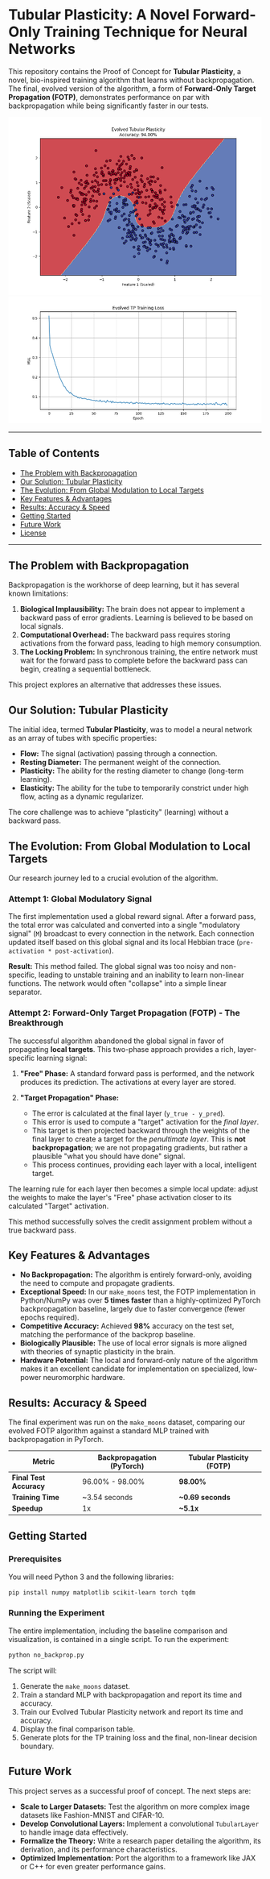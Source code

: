 # Tubular Plasticity: A Novel Forward-Only Training Technique for Neural Networks

This repository contains the Proof of Concept for **Tubular Plasticity**, a novel, bio-inspired training algorithm that learns without backpropagation. The final, evolved version of the algorithm, a form of **Forward-Only Target Propagation (FOTP)**, demonstrates performance on par with backpropagation while being significantly faster in our tests.

![Evolved TP Decision Boundary](Figure_2.png)
![Training loss](Figure_1.png)

---

## Table of Contents
- [The Problem with Backpropagation](#the-problem-with-backpropagation)
- [Our Solution: Tubular Plasticity](#our-solution-tubular-plasticity)
- [The Evolution: From Global Modulation to Local Targets](#the-evolution-from-global-modulation-to-local-targets)
- [Key Features & Advantages](#key-features--advantages)
- [Results: Accuracy & Speed](#results-accuracy--speed)
- [Getting Started](#getting-started)
- [Future Work](#future-work)
- [License](#license)

---

## The Problem with Backpropagation

Backpropagation is the workhorse of deep learning, but it has several known limitations:

1.  **Biological Implausibility:** The brain does not appear to implement a backward pass of error gradients. Learning is believed to be based on local signals.
2.  **Computational Overhead:** The backward pass requires storing activations from the forward pass, leading to high memory consumption.
3.  **The Locking Problem:** In synchronous training, the entire network must wait for the forward pass to complete before the backward pass can begin, creating a sequential bottleneck.

This project explores an alternative that addresses these issues.

## Our Solution: Tubular Plasticity

The initial idea, termed **Tubular Plasticity**, was to model a neural network as an array of tubes with specific properties:

-   **Flow:** The signal (activation) passing through a connection.
-   **Resting Diameter:** The permanent weight of the connection.
-   **Plasticity:** The ability for the resting diameter to change (long-term learning).
-   **Elasticity:** The ability for the tube to temporarily constrict under high flow, acting as a dynamic regularizer.

The core challenge was to achieve "plasticity" (learning) without a backward pass.

## The Evolution: From Global Modulation to Local Targets

Our research journey led to a crucial evolution of the algorithm.

### Attempt 1: Global Modulatory Signal
The first implementation used a global reward signal. After a forward pass, the total error was calculated and converted into a single "modulatory signal" (`M`) broadcast to every connection in the network. Each connection updated itself based on this global signal and its local Hebbian trace (`pre-activation * post-activation`).

**Result:** This method failed. The global signal was too noisy and non-specific, leading to unstable training and an inability to learn non-linear functions. The network would often "collapse" into a simple linear separator.

### Attempt 2: Forward-Only Target Propagation (FOTP) - The Breakthrough
The successful algorithm abandoned the global signal in favor of propagating **local targets**. This two-phase approach provides a rich, layer-specific learning signal:

1.  **"Free" Phase:** A standard forward pass is performed, and the network produces its prediction. The activations at every layer are stored.

2.  **"Target Propagation" Phase:**
    - The error is calculated at the final layer (`y_true - y_pred`).
    - This error is used to compute a "target" activation for the *final layer*.
    - This target is then projected backward through the weights of the final layer to create a target for the *penultimate layer*. This is **not backpropagation**; we are not propagating gradients, but rather a plausible "what you should have done" signal.
    - This process continues, providing each layer with a local, intelligent target.

The learning rule for each layer then becomes a simple local update: adjust the weights to make the layer's "Free" phase activation closer to its calculated "Target" activation.

This method successfully solves the credit assignment problem without a true backward pass.

## Key Features & Advantages

-   **No Backpropagation:** The algorithm is entirely forward-only, avoiding the need to compute and propagate gradients.
-   **Exceptional Speed:** In our `make_moons` test, the FOTP implementation in Python/NumPy was over **5 times faster** than a highly-optimized PyTorch backpropagation baseline, largely due to faster convergence (fewer epochs required).
-   **Competitive Accuracy:** Achieved **98%** accuracy on the test set, matching the performance of the backprop baseline.
-   **Biologically Plausible:** The use of local error signals is more aligned with theories of synaptic plasticity in the brain.
-   **Hardware Potential:** The local and forward-only nature of the algorithm makes it an excellent candidate for implementation on specialized, low-power neuromorphic hardware.

## Results: Accuracy & Speed

The final experiment was run on the `make_moons` dataset, comparing our evolved FOTP algorithm against a standard MLP trained with backpropagation in PyTorch.

| Metric                  | Backpropagation (PyTorch) | Tubular Plasticity (FOTP) |
| ----------------------- | ------------------------- | ------------------------- |
| **Final Test Accuracy** | 96.00% - 98.00%           | **98.00%**                |
| **Training Time**       | ~3.54 seconds             | **~0.69 seconds**         |
| **Speedup**             | 1x                        | **~5.1x**                 |

## Getting Started

### Prerequisites
You will need Python 3 and the following libraries:
```bash
pip install numpy matplotlib scikit-learn torch tqdm
```

### Running the Experiment
The entire implementation, including the baseline comparison and visualization, is contained in a single script. To run the experiment:
```bash
python no_backprop.py
```
The script will:
1.  Generate the `make_moons` dataset.
2.  Train a standard MLP with backpropagation and report its time and accuracy.
3.  Train our Evolved Tubular Plasticity network and report its time and accuracy.
4.  Display the final comparison table.
5.  Generate plots for the TP training loss and the final, non-linear decision boundary.

## Future Work

This project serves as a successful proof of concept. The next steps are:
-   **Scale to Larger Datasets:** Test the algorithm on more complex image datasets like Fashion-MNIST and CIFAR-10.
-   **Develop Convolutional Layers:** Implement a convolutional `TubularLayer` to handle image data effectively.
-   **Formalize the Theory:** Write a research paper detailing the algorithm, its derivation, and its performance characteristics.
-   **Optimized Implementation:** Port the algorithm to a framework like JAX or C++ for even greater performance gains.
